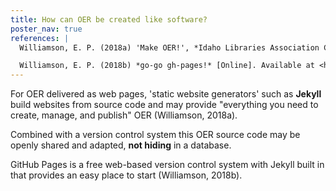 ```yaml
---
title: How can OER be created like software?
poster_nav: true
references: |
  Williamson, E. P. (2018a) 'Make OER!', *Idaho Libraries Association Conference* [Online]. Available at <https://evanwill.github.io/make-oer/> (Accessed 28 November 2019).

  Williamson, E. P. (2018b) *go-go gh-pages!* [Online]. Available at <https://evanwill.github.io/go-go-ghpages/> (Accessed 14 January 2020).
---
```


For OER delivered as web pages, 'static website generators' such as **Jekyll** build websites from source code and may provide "everything you need to create, manage, and publish" OER (Williamson, 2018a).

Combined with a version control system this OER source code may be openly shared and adapted, **not hiding** in a database.

GitHub Pages is a free web-based version control system with Jekyll built in that provides an easy place to start (Williamson, 2018b).
